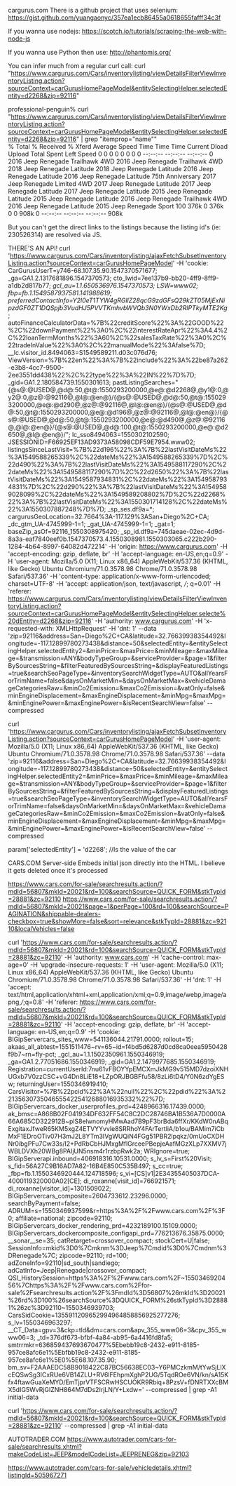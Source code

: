 cargurus.com
There is a github project that uses selenium:
https://gist.github.com/yuangaonyc/357ea1ecb86455a0618655fafff34c3f

If you wanna use nodejs:
https://scotch.io/tutorials/scraping-the-web-with-node-js

If you wanna use Python then use:
http://phantomjs.org/

You can infer much from a regular curl call:
curl "https://www.cargurus.com/Cars/inventorylisting/viewDetailsFilterViewInventoryListing.action?sourceContext=carGurusHomePageModel&entitySelectingHelper.selectedEntity=d2268&zip=92116" 

professional-penguin% curl "https://www.cargurus.com/Cars/inventorylisting/viewDetailsFilterViewInventoryListing.action?sourceContext=carGurusHomePageModel&entitySelectingHelper.selectedEntity=d2268&zip=92116" | grep "itemprop=\"name\""      
  % Total    % Received % Xferd  Average Speed   Time    Time     Time  Current
                                 Dload  Upload   Total   Spent    Left  Speed
  0     0    0     0    0     0      0      0 --:--:-- --:--:-- --:--:--     0            <span itemprop="name">2016 Jeep Renegade Trailhawk 4WD</span>
            <span itemprop="name">2016 Jeep Renegade Trailhawk 4WD</span>
            <span itemprop="name">2018 Jeep Renegade Latitude</span>
            <span itemprop="name">2018 Jeep Renegade Latitude</span>
            <span itemprop="name">2016 Jeep Renegade Latitude</span>
            <span itemprop="name">2016 Jeep Renegade Latitude 75th Anniversary</span>
            <span itemprop="name">2017 Jeep Renegade Limited 4WD</span>
            <span itemprop="name">2017 Jeep Renegade Latitude</span>
            <span itemprop="name">2017 Jeep Renegade Latitude</span>
            <span itemprop="name">2017 Jeep Renegade Latitude</span>
            <span itemprop="name">2015 Jeep Renegade Latitude</span>
            <span itemprop="name">2015 Jeep Renegade Latitude</span>
            <span itemprop="name">2016 Jeep Renegade Trailhawk 4WD</span>
            <span itemprop="name">2016 Jeep Renegade Latitude</span>
            <span itemprop="name">2015 Jeep Renegade Sport</span>
100  376k    0  376k    0     0   908k      0 --:--:-- --:--:-- --:--:--  908k

But you can't get the direct links to the listings because the listing id's (ie: 230526314) are resolved via JS.

THERE'S AN API!
curl 'https://www.cargurus.com/Cars/inventorylisting/ajaxFetchSubsetInventoryListing.action?sourceContext=carGurusHomePageModel' -H 'cookie: CarGurusUserT=y746-68.107.35.90.1547370571677; _ga=GA1.2.1317681896.1547370573; cto_lwid=7ee137b9-bb20-4ff9-8ff9-a1db2d817b77; _gcl_au=1.1.650536976.1547370573; LSW=www02; _fbp=fb.1.1549587937581.141988619; preferredContactInfo=Y2l0eT1TYW4gRGllZ28qcG9zdGFsQ29kZT05MjExNipzdGF0ZT1DQSpjb3VudHJ5PVVTKmhvbWVQb3N0YWxDb2RlPTkyMTE2Kg__; autoFinanceCalculatorData=%7B%22creditScore%22%3A%22GOOD%22%2C%22downPayment%22%3A0%2C%22interestRateApr%22%3A4.4%2C%22loanTermMonths%22%3A60%2C%22salesTaxRate%22%3A0%2C%22tradeInValue%22%3A0%2C%22manualMode%22%3Afalse%7D; __lc.visitor_id.8494063=S1549589211.d03c076d76; ViewVersion=%7B%22en%22%3A%7B%22include%22%3A%22be87a262-e3b8-4cc7-9500-2ee3551dd438%22%2C%22type%22%3A%22IN%22%7D%7D; _gid=GA1.2.180584739.1550301613; pastListingSearches="{@s@:@USED@,@d@:50,@t@:1550293200000,@e@:@d2268@,@y1@:0,@y2@:0,@z@:@92116@,@l@:@en@}/{@s@:@USED@,@d@:50,@t@:1550293200000,@e@:@d290@,@z@:@92116@,@l@:@en@}/{@s@:@USED@,@d@:50,@t@:1550293200000,@e@:@d196@,@z@:@92116@,@l@:@en@}/{@s@:@USED@,@d@:50,@t@:1550293200000,@e@:@d490@,@z@:@92116@,@l@:@en@}/{@s@:@USED@,@d@:100,@t@:1550293200000,@e@:@d2650@,@l@:@en@}/"; lc_sso8494063=1550302102590; JSESSIONID=F66925EF13AD9373A58098CDF59E7954.www02; listingsSinceLastVisit=%7B%22d196%22%3A%7B%22lastVisitDateMs%22%3A1549588265339%2C%22dateMs%22%3A1549588265339%7D%2C%22d490%22%3A%7B%22lastVisitDateMs%22%3A1549588117290%2C%22dateMs%22%3A1549588117290%7D%2C%22d2650%22%3A%7B%22lastVisitDateMs%22%3A1549587934831%2C%22dateMs%22%3A1549587934831%7D%2C%22d290%22%3A%7B%22lastVisitDateMs%22%3A1549589028099%2C%22dateMs%22%3A1549589208802%7D%2C%22d2268%22%3A%7B%22lastVisitDateMs%22%3A1550301714128%2C%22dateMs%22%3A1550307887248%7D%7D; _sp_ses.df9a=*; cargurusGeoLocation=32.7664%3A-117.129%3ASan+Diego%2C+CA; _dc_gtm_UA-4745999-1=1; _gat_UA-4745999-1=1; _gat=1; baseZip_asOf=92116_1550308975420; _sp_id.df9a=745daeae-02ec-4d9d-8a3a-eaf7840eef0b.1547370573.4.1550308981.1550303065.c222b290-1284-4b64-8997-64082d472214' -H 'origin: https://www.cargurus.com' -H 'accept-encoding: gzip, deflate, br' -H 'accept-language: en-US,en;q=0.9' -H 'user-agent: Mozilla/5.0 (X11; Linux x86_64) AppleWebKit/537.36 (KHTML, like Gecko) Ubuntu Chromium/71.0.3578.98 Chrome/71.0.3578.98 Safari/537.36' -H 'content-type: application/x-www-form-urlencoded; charset=UTF-8' -H 'accept: application/json, text/javascript, */*; q=0.01' -H 'referer: https://www.cargurus.com/Cars/inventorylisting/viewDetailsFilterViewInventoryListing.action?sourceContext=carGurusHomePageModel&entitySelectingHelper.selecte%20dEntity=d2268&zip=92116' -H 'authority: www.cargurus.com' -H 'x-requested-with: XMLHttpRequest' -H 'dnt: 1' --data 'zip=92116&address=San+Diego%2C+CA&latitude=32.76639938354492&longitude=-117.12899780273438&distance=50&selectedEntity=&entitySelectingHelper.selectedEntity2=&minPrice=&maxPrice=&minMileage=&maxMileage=&transmission=ANY&bodyTypeGroup=&serviceProvider=&page=1&filterBySourcesString=&filterFeaturedBySourcesString=&displayFeaturedListings=true&searchSeoPageType=&inventorySearchWidgetType=AUTO&allYearsForTrimName=false&daysOnMarketMin=&daysOnMarketMax=&vehicleDamageCategoriesRaw=&minCo2Emission=&maxCo2Emission=&vatOnly=false&minEngineDisplacement=&maxEngineDisplacement=&minMpg=&maxMpg=&minEnginePower=&maxEnginePower=&isRecentSearchView=false' --compressed


curl 'https://www.cargurus.com/Cars/inventorylisting/ajaxFetchSubsetInventoryListing.action?sourceContext=carGurusHomePageModel' -H 'user-agent: Mozilla/5.0 (X11; Linux x86_64) AppleWebKit/537.36 (KHTML, like Gecko) Ubuntu Chromium/71.0.3578.98 Chrome/71.0.3578.98 Safari/537.36' --data 'zip=92116&address=San+Diego%2C+CA&latitude=32.76639938354492&longitude=-117.12899780273438&distance=50&selectedEntity=&entitySelectingHelper.selectedEntity2=&minPrice=&maxPrice=&minMileage=&maxMileage=&transmission=ANY&bodyTypeGroup=&serviceProvider=&page=1&filterBySourcesString=&filterFeaturedBySourcesString=&displayFeaturedListings=true&searchSeoPageType=&inventorySearchWidgetType=AUTO&allYearsForTrimName=false&daysOnMarketMin=&daysOnMarketMax=&vehicleDamageCategoriesRaw=&minCo2Emission=&maxCo2Emission=&vatOnly=false&minEngineDisplacement=&maxEngineDisplacement=&minMpg=&maxMpg=&minEnginePower=&maxEnginePower=&isRecentSearchView=false' --compressed


param['selectedEntity'] = 'd2268'; //Is the value of the car


CARS.COM
Server-side Embeds initial json directly into the HTML. I believe it gets deleted once it's processed

https://www.cars.com/for-sale/searchresults.action/?mdId=56807&mkId=20021&rd=100&searchSource=QUICK_FORM&stkTypId=28881&zc=92110
https://www.cars.com/for-sale/searchresults.action/?mdId=56807&mkId=20021&page=1&perPage=100&rd=100&searchSource=PAGINATION&shippable-dealers-checkbox=true&showMore=false&sort=relevance&stkTypId=28881&zc=92110&localVehicles=false

curl 'https://www.cars.com/for-sale/searchresults.action/?mdId=56807&mkId=20021&rd=100&searchSource=QUICK_FORM&stkTypId=28881&zc=92110' -H 'authority: www.cars.com' -H 'cache-control: max-age=0' -H 'upgrade-insecure-requests: 1' -H 'user-agent: Mozilla/5.0 (X11; Linux x86_64) AppleWebKit/537.36 (KHTML, like Gecko) Ubuntu Chromium/71.0.3578.98 Chrome/71.0.3578.98 Safari/537.36' -H 'dnt: 1' -H 'accept: text/html,application/xhtml+xml,application/xml;q=0.9,image/webp,image/apng,*/*;q=0.8' -H 'referer: https://www.cars.com/for-sale/searchresults.action/?mdId=56807&mkId=20021&rd=100&searchSource=QUICK_FORM&stkTypId=28881&zc=92110' -H 'accept-encoding: gzip, deflate, br' -H 'accept-language: en-US,en;q=0.9' -H 'cookie: BIGipServercars_sites_www=541136044.21791.0000; rollout=15; akaas_all_abtest=1551511476~rv=65~id=f4bd5d6287d0cd8ca0eea5950428f9b7~rn=fly-pct; _gcl_au=1.1.1502350961.1550346919; _ga=GA1.2.77051686.1550346919; _gid=GA1.2.1479977685.1550346919; Registration=currentUserId:7nu61vFBOYYpEMCXmJkMG9v515MD7dzoiXNHUGxb7V0zzCSC+vG4Dn8LiE18+LZpORJBGBFfu58/8zLi6tD4/Y0N6zdYgESw; returningUser=1550346919410; CarsVisitor=%7B%22pcid%22%3A%22null%22%2C%22pdid%22%3A%221356307350465554225412688016935332%22%7D; BIGipServercars_docker_userprofiles_prd=4248966316.17439.0000; ak_bmsc=A868B02F041934DF632FF54C8C2DC28746BA1B536A7D0000A66A685CD322912B~plS8elwnomyHMwAad7B9pF3brBda6ffXr/KKdW0nABqExgitaxJfweR65KM5xgZ4ETVYYvvle8SRRhoY4FArTertliA/b1ou/BAMim7iCbMxF1EDroOTiv07H3mJ2L8YTm3IVgWUQiN4FGg51PBR2lpqkz/0mUoCXDHNr0ibgPFu7Cw33s/I2+PdRbCbHJMxgMflGrceePBepjeAafMGzXLp7XXMV7jWBLDVXh20WBg8PAIjUN5nsm4r1rzbpRwk2a; WRIgnore=true; BIGipServerapi.inbound=406918316.10531.0000; s_lv_s=First%20Visit; s_fid=56A27C9B16AD7A82-16B4E850C535B497; s_cc=true; _fbp=fb.1.1550346920444.124718596; s_vi=[CS]v1|2E34355405037DCA-4000119320000A02[CE]; di_roxanne[visit_id]=766921571; di_roxanne[visitor_id]=1301509022; BIGipServercars_composite=2604733612.23296.0000; searchByPayment=false; ADRUM=s=1550346937599&r=https%3A%2F%2Fwww.cars.com%2F%3F0; affiliate=national; zipcode=92110; BIGipServercars_docker_rendering_prd=4232189100.15109.0000; BIGipServercars_dockercomposite_configapi_prd=776213676.35875.0000; __sonar__se=35; catRetarget=crossover_compact; stockCert=U|false; SessionInfo=mkid%3D0%7Cmknm%3DJeep%7Cmdid%3D0%7Cmdnm%3DRenegade%7C; zipcode=92110; rd=100; adZoneInfo=92110|sd_south|sandiego; adCatInfo=Jeep|Renegade|crossover_compact; QSI_HistorySession=https%3A%2F%2Fwww.cars.com%2F~1550346920456%7Chttps%3A%2F%2Fwww.cars.com%2Ffor-sale%2Fsearchresults.action%2F%3FmdId%3D56807%26mkId%3D20021%26rd%3D100%26searchSource%3DQUICK_FORM%26stkTypId%3D28881%26zc%3D92110~1550346939703; CarsSidCookie=1355911209652994964858856925277276; s_lv=1550346963297; __CT_Data=gpv=3&ckp=tld&dm=cars.com&apv_355_www06=3&cpv_355_www06=3; _td=376df673-bfbf-4a84-ab95-6a4416fd8fa5; smtrrmkr=636859437693670477%5Ebebb19c8-2432-e911-8185-957ce8afc6e1%5Ebfbb19c8-2432-e911-8185-957ce8afc6e1%5E0%5E68.107.35.90; bm_sv=F2AAAEDC58B9018422C87BC56638EC03~Y6PMCzkmM/tYwSjLlXcEQSwSg3ICxRUe6VB14ZLU+RV6lFEhpmXghP2UG/5TqdROe6VN/kn/sA15Kfx4ftawGuaXeMYD/EmTjprVTFSCRwHSCUOKR9Rbiq+8PzsV+fDNRTXXcBMX5dIG5WvRjGIZNH864M7dDs2IrjLN/Y+Lxdw=' --compressed | grep -A1 initial-data

curl 'https://www.cars.com/for-sale/searchresults.action/?mdId=56807&mkId=20021&rd=100&searchSource=QUICK_FORM&stkTypId=28881&zc=92110' --compressed | grep -A1 initial-data


AUTOTRADER.COM
https://www.autotrader.com/cars-for-sale/searchresults.xhtml?makeCodeList=JEEP&modelCodeList=JEEPRENEG&zip=92103

https://www.autotrader.com/cars-for-sale/vehicledetails.xhtml?listingId=505967271

